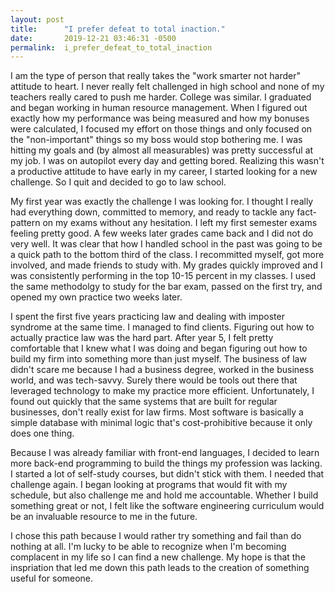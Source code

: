 ```yaml
---
layout: post
title:      "I prefer defeat to total inaction."
date:       2019-12-21 03:46:31 -0500
permalink:  i_prefer_defeat_to_total_inaction
---
```



I am the type of person that really takes the "work smarter not harder"  attitude to heart. I never really felt challenged in high school and none of my teachers really cared to push me harder. College was similar. I graduated and began working in human resource management. When I figured out exactly how my performance was being measured and how my bonuses were calculated, I focused my effort on those things and only focused on the "non-important" things so my boss would stop bothering me. I was hitting my goals and (by almost all measurables) was pretty successful at my job. I was on autopilot every day and getting bored. Realizing this wasn't a productive attitude to have early in my career, I started looking for a new challenge. So I quit and decided to go to law school.

My first year was exactly the challenge I was looking for. I thought I really had everything down, committed to memory, and ready to tackle any fact-pattern on my exams without any hesitation. I left my first semester exams feeling pretty good. A few weeks later grades came back and I did not do very well. It was clear that how I handled school in the past was going to be a quick path to the bottom third of the class. I recommitted myself, got more involved, and made friends to study with. My grades quickly improved and I was consistently performing in the top 10-15 percent in my classes. I used the same methodolgy to study for the bar exam, passed on the first try, and opened my own practice two weeks later.

I spent the first five years practicing law and dealing with imposter syndrome at the same time. I managed to find clients. Figuring out how to actually practice law was the hard part. After year 5, I felt pretty comfortable that I knew what I was doing and began figuring out how to build my firm into something more than just myself. The business of law didn't scare me because I had a business degree, worked in the business world, and was tech-savvy. Surely there would be tools out there that leveraged technology to make my practice more efficient. Unfortunately, I found out quickly that the same systems that are built for regular businesses, don't really exist for law firms. Most software is basically a simple database with minimal logic that's cost-prohibitive because it only does one thing.

Because I was already familiar with front-end languages, I decided to learn more back-end programming to build the things my profession was lacking. I started a lot of self-study courses, but didn't stick with them. I needed that challenge again. I began looking at programs that would fit with my schedule, but also challenge me and hold me accountable. Whether I build something great or not, I felt like the software engineering curriculum would be an invaluable resource to me in the future.

I chose this path because I would rather try something and fail than do nothing at all. I'm lucky to be able to recognize when I'm becoming complacent in my life so I can find a new challenge. My hope is that the inspriation that led me down this path leads to the creation of something useful for someone.



